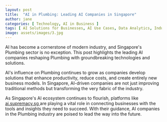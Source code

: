 ```yaml
---
layout: post
title:  "AI in Plumbing: Leading AI Companies in Singapore"
author: jane
categories: [ Technology, AI in Business ]
tags: [ AI Solutions for Businesses, AI Use Cases, Data Analytics, Industry Disruption, Machine Learning Innovations ]
image: assets/images/3.jpg
---
```


AI has become a cornerstone of modern industry, and Singapore's Plumbing sector is no exception. This post highlights the leading AI companies reshaping Plumbing with groundbreaking technologies and solutions.

AI's influence on Plumbing continues to grow as companies develop solutions that enhance productivity, reduce costs, and create entirely new business models. In Singapore, AI-driven companies are not just improving traditional methods but transforming the very fabric of the industry.

As Singapore's AI ecosystem continues to flourish, platforms like <a href="https://ai.supremacy.sg" target="_blank"> ai.supremacy.sg </a> are playing a vital role in connecting businesses with the tools and insights they need to succeed. With their guidance, AI companies in the Plumbing industry are poised to lead the way into the future.
